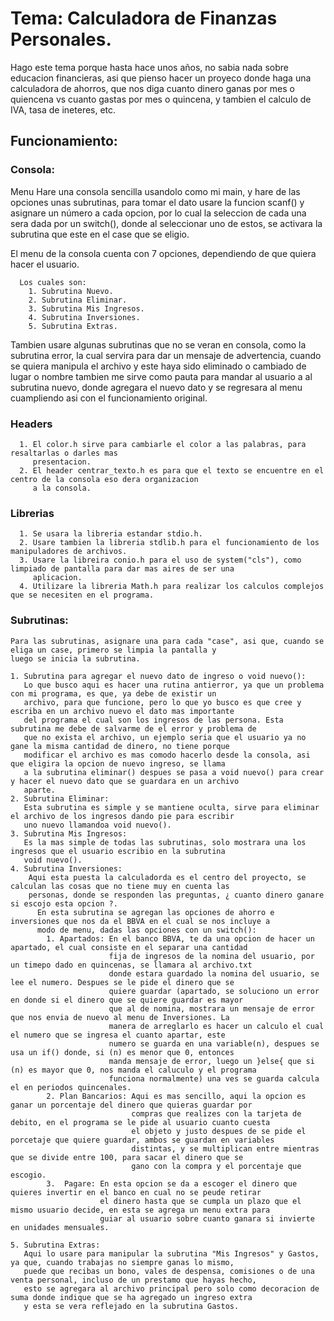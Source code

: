 # Tema: Calculadora de Finanzas Personales.
  Hago este tema porque hasta hace unos años, no sabia nada sobre educacion financieras, asi que pienso hacer un proyeco donde haga una calculadora de ahorros,
  que nos diga cuanto dinero ganas por mes o quiencena vs cuanto gastas por mes o quincena, y tambien el calculo de IVA, tasa de ineteres, etc. 
## Funcionamiento:
### Consola:
   Menu Hare una consola sencilla usandolo como mi main, y hare de las opciones unas subrutinas, para tomar el dato usare
   la funcion scanf() y asignare un número a cada opcion, por lo cual la seleccion de cada una sera dada por un switch(), 
   donde al seleccionar uno de estos, se activara la subrutina que este en el case que se eligio.
      
   El menu de la consola cuenta con 7 opciones, dependiendo de que quiera hacer el usuario.
      
      Los cuales son:
        1. Subrutina Nuevo.
        2. Subrutina Eliminar.
        3. Subrutina Mis Ingresos.
        4. Subrutina Inversiones.
        5. Subrutina Extras.
   
   Tambien usare algunas subrutinas que no se veran en consola, como la subrutina error, la cual servira para dar un
   mensaje de advertencia, cuando se quiera manipula el archivo y este haya sido eliminado o cambiado de lugar o nombre
   tambien me sirve como pauta para mandar al usuario a al subrutina nuevo, donde agregara el nuevo dato y se regresara 
   al menu cuampliendo asi con el funcionamiento original.
   
### Headers
      1. El color.h sirve para cambiarle el color a las palabras, para resaltarlas o darles mas 
         presentacion.
      2. El header centrar_texto.h es para que el texto se encuentre en el centro de la consola eso dera organizacion 
         a la consola.
### Librerias         
      1. Se usara la libreria estandar stdio.h.  
      2. Usare tambien la libreria stdlib.h para el funcionamiento de los manipuladores de archivos.
      3. Usare la libreira conio.h para el uso de system("cls"), como limpiado de pantalla para dar mas aires de ser una
         aplicacion.
      4. Utilizare la libreria Math.h para realizar los calculos complejos que se necesiten en el programa.
         
### Subrutinas:
    Para las subrutinas, asignare una para cada "case", asi que, cuando se eliga un case, primero se limpia la pantalla y 
    luego se inicia la subrutina. 
    
    1. Subrutina para agregar el nuevo dato de ingreso o void nuevo():
       Lo que busco aqui es hacer una rutina antierror, ya que un problema con mi programa, es que, ya debe de existir un 
       archivo, para que funcione, pero lo que yo busco es que cree y escriba en un archivo nuevo el dato mas importante 
       del programa el cual son los ingresos de las persona. Esta subrutina me debe de salvarme de el error y problema de 
       que no exista el archivo, un ejemplo seria que el usuario ya no gane la misma cantidad de dinero, no tiene porque 
       modificar el archivo es mas comodo hacerlo desde la consola, asi que eligira la opcion de nuevo ingreso, se llama 
       a la subrutina eliminar() despues se pasa a void nuevo() para crear y hacer el nuevo dato que se guardara en un archivo 
       aparte.
    2. Subrutina Eliminar:
       Esta subrutina es simple y se mantiene oculta, sirve para eliminar el archivo de los ingresos dando pie para escribir 
       uno nuevo llamandoa void nuevo().
    3. Subrutina Mis Ingresos:
       Es la mas simple de todas las subrutinas, solo mostrara una los ingresos que el usuario escribio en la subrutina 
       void nuevo().
    4. Subrutina Inversiones:
        Aqui esta puesta la calculadorda es el centro del proyecto, se calculan las cosas que no tiene muy en cuenta las 
        personas, donde se responden las preguntas, ¿ cuanto dinero ganare si escojo esta opcion ?. 
          En esta subrutina se agregan las opciones de ahorro e inversiones que nos da el BBVA en el cual se nos incluye a 
          modo de menu, dadas las opciones con un switch():
            1. Apartados: En el banco BBVA, te da una opcion de hacer un apartado, el cual consiste en el separar una cantidad 
                          fija de ingresos de la nomina del usuario, por un timepo dado en quincenas, se llamara al archivo.txt
                          donde estara guardado la nomina del usuario, se lee el numero. Despues se le pide el dinero que se 
                          quiere guardar (apartado, se soluciono un error en donde si el dinero que se quiere guardar es mayor 
                          que al de nomina, mostrara un mensaje de error que nos envia de nuevo al menu de Inversiones. La 
                          manera de arreglarlo es hacer un calculo el cual el numero que se ingresa el cuanto apartar, este 
                          numero se guarda en una variable(n), despues se usa un if() donde, si (n) es menor que 0, entonces 
                          manda mensaje de error, luego un }else{ que si (n) es mayor que 0, nos manda el caluculo y el programa 
                          funciona normalmente) una ves se guarda calcula el en periodos quincenales.
            2. Plan Bancarios: Aqui es mas sencillo, aqui la opcion es ganar un porcentaje del dinero que quieras guardar por
                               compras que realizes con la tarjeta de debito, en el programa se le pide al usuario cuanto cuesta
                               el objeto y justo despues de se pide el porcetaje que quiere guardar, ambos se guardan en variables
                               distintas, y se multiplican entre mientras que se divide entre 100, para sacar el dinero que se
                               gano con la compra y el porcentaje que escogio.
            3.  Pagare: En esta opcion se da a escoger el dinero que quieres invertir en el banco en cual no se peude retirar
                        el dinero hasta que se cumpla un plazo que el mismo usuario decide, en esta se agrega un menu extra para
                        guiar al usuario sobre cuanto ganara si invierte en unidades mensuales.      
   
    5. Subrutina Extras:
       Aqui lo usare para manipular la subrutina "Mis Ingresos" y Gastos, ya que, cuando trabajas no siempre ganas lo mismo, 
       puede que recibas un bono, vales de despensa, comisiones o de una venta personal, incluso de un prestamo que hayas hecho, 
       esto se agregara al archivo principal pero solo como decoracion de suma donde indique que se ha agregado un ingreso extra 
       y esta se vera reflejado en la subrutina Gastos.
       
       
         
    
